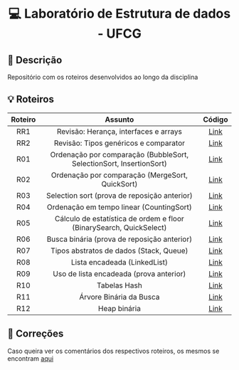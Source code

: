 <h1 align="center">
  <p> 💻 Laboratório de Estrutura de dados - UFCG </p>
</h1>

## 📝 Descrição

Repositório com os roteiros desenvolvidos ao longo da disciplina

## 💡 Roteiros

Roteiro | Assunto | Código
:--: | :--: | :--:
RR1  | Revisão: Herança, interfaces e arrays | [Link](roteiros-revisao/RR1-01)
RR2  | Revisão: Tipos genéricos e comparator | [Link](roteiros-revisao/RR2-01)
R01  | Ordenação por comparação (BubbleSort, SelectionSort, InsertionSort) | [Link](R01-01-Rot-SimpleSorting-Bidirectional-Bubble)
R02  | Ordenação por comparação (MergeSort, QuickSort) | [Link](R02-01-Rot-RecursiveSorting-Quick3-Merge)
R03  | Selection sort (prova de reposição anterior) | [Link](R03-01-Rot-Order-statistics-selection)
R04  | Ordenação em tempo linear (CountingSort) | [Link](R04-01-Rot-LinearSorting-Countingsort)
R05  | Cálculo de estatística de ordem e floor (BinarySearch, QuickSelect) | [Link](R05-01-Rot-KLargestQuickSelectFloor)
R06  | Busca binária (prova de reposição anterior) | [Link](R06-01-Rot-BinarySearch-Raiz)
R07  | Tipos abstratos de dados (Stack, Queue) | [Link](R07-01-Rot-TAD-Linear)
R08  | Lista encadeada (LinkedList) | [Link](R08-01-Rot-Linked-List)
R09  | Uso de lista encadeada (prova anterior) | [Link](R09-01-Rot-LinkedList-RemoveDuplicates)
R10  | Tabelas Hash | [Link](R10-01-Rot-TabelaHash)
R11  | Árvore Binária da Busca | [Link](R11-01-Rot-BST)
R12  | Heap binária | [Link](R12-01-Rot-HeapBinaria)

## 📑 Correções

Caso queira ver os comentários dos respectivos roteiros, os mesmos se encontram [aqui](COMMENTS.md)
